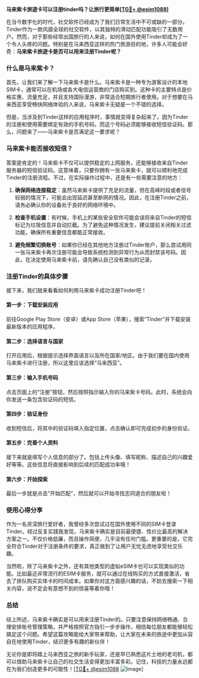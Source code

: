 **马来紫卡旅遊卡可以注册tinder吗？让旅行更简单[[TG💪+ @esim1088](https://t.me/s/esim1088)]**

在当今数字化的时代，社交软件已经成为了我们日常生活中不可或缺的一部分。Tinder作为一款风靡全球的社交软件，以其独特的滑动匹配功能吸引了无数用户。然而，对于那些经常出国旅行的人来说，如何在国外使用Tinder却成为了一个令人头疼的问题。特别是在马来西亚这样的热门旅游目的地，许多人可能会好奇：**马来紫卡旅遊卡是否可以用来注册Tinder呢？**

### 什么是马来紫卡？

首先，让我们来了解一下马来紫卡是什么。马来紫卡是一种专为游客设计的本地SIM卡，通常可以在机场或各大电信运营商的门店购买到。这种卡的主要特点是价格实惠、流量充足，并且支持国际漫游，非常适合短期旅行者使用。对于想要在马来西亚享受畅快网络体验的人来说，马来紫卡无疑是一个不错的选择。

但是，当涉及到Tinder这样的应用程序时，事情就变得复杂起来了。因为Tinder的注册和使用需要绑定有效的手机号码，而这个号码必须能够接收短信验证码。那么，问题来了——马来紫卡是否满足这一要求呢？

### 马来紫卡能否接收短信？

答案是肯定的！马来紫卡不仅可以提供稳定的上网服务，还能够接收来自Tinder服务器的短信验证码。这意味着，只要你拥有一张马来紫卡，就可以顺利地完成Tinder的注册流程。不过，在实际操作过程中，还是有一些需要注意的地方：

1. **确保网络连接稳定**：虽然马来紫卡提供了充足的流量，但在高峰时段或者信号较弱的情况下，可能会出现延迟甚至断网的情况。因此，在注册Tinder之前，请务必确认你的设备处于良好的网络环境中。
   
2. **检查手机设置**：有时候，手机上的某些安全软件可能会误将来自Tinder的短信标记为垃圾信息并自动拦截。为了避免这种情况发生，建议提前关闭相关过滤功能，确保所有重要信息都能正常接收。

3. **避免频繁切换账号**：如果你已经在其他地方注册过Tinder账户，那么尝试用同一张马来紫卡再次注册可能会导致系统检测到异常行为从而封禁该号码。因此，在决定使用马来紫卡前，请先确认自己没有类似的记录。

### 注册Tinder的具体步骤

接下来，我们就来看看如何利用马来紫卡成功注册Tinder吧！

#### 第一步：下载安装应用
前往Google Play Store（安卓）或App Store（苹果），搜索“Tinder”并下载安装最新版本的应用程序。

#### 第二步：选择语言与国家
打开应用后，根据提示选择界面语言以及所在国家/地区。由于我们要在国内使用马来紫卡进行注册，所以这里应该选择“马来西亚”。

#### 第三步：输入手机号码
点击页面上的“注册”按钮，然后按照指示输入你的马来紫卡号码。此时，系统会向你发送一条包含验证码的短信。

#### 第四步：验证身份
收到短信后，将其中的验证码填入指定位置，点击确认即可完成初步的身份验证。

#### 第五步：完善个人资料
接下来就是填写个人信息的部分了。包括上传头像、填写昵称、描述自己的兴趣爱好等等。这些信息将直接影响到后续的匹配成功率哦！

#### 第六步：开始探索
最后一步就是点击“开始匹配”，然后就可以开始寻找志同道合的朋友啦！

### 使用心得分享

作为一名资深旅行爱好者，我曾经多次尝试过在国外使用不同的SIM卡登录Tinder。经过反复实践我发现，马来紫卡确实是目前最便捷、性价比最高的解决方案之一。不仅价格低廉，而且操作简便，几乎没有任何门槛。更重要的是，它完全符合Tinder对于注册条件的要求，真正做到了让用户无忧无虑地享受社交乐趣。

当然啦，除了马来紫卡之外，还有其他类型的虚拟eSIM卡也可以实现类似的功能。比如最近非常流行的ESIM卡服务，就可以通过在线购买的方式直接激活，省去了排队购买实体卡的时间成本。如果你对这方面感兴趣的话，不妨去搜索一下相关内容，说不定会有意想不到的惊喜等着你哦！

### 总结

综上所述，马来紫卡确实是可以用来注册Tinder的。只要注意保持网络畅通、合理安排账号管理策略，并严格按照官方指引一步步操作，相信每位朋友都能够轻松搞定这个问题。希望这篇攻略能给大家带来帮助，让大家在未来的旅途中更加从容自在地使用Tinder，结识更多有趣的新伙伴！

无论你是即将踏上马来西亚之旅的新手玩家，还是早已熟悉这片土地的老司机，都可以借助马来紫卡让自己的社交生活变得更加丰富多彩。记住，科技的力量永远都在为我们创造更多的可能性！[[TG💪+ @esim1088](https://t.me/s/esim1088) ![Image](https://i.postimg.cc/4NQfJmqS/Snipaste-2025-05-13-00-14-12.png)]